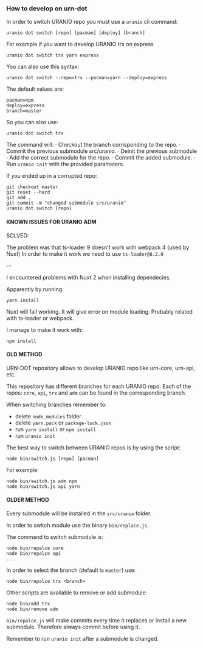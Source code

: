### How to develop on urn-dot

In order to switch URANIO repo you must use a `uranio` cli command:

```
uranio dot switch [repo] [pacman] [deploy] [branch]
```

For example if you want to develop URANIO trx on express
```
uranio dot switch trx yarn express
```

You can also use this syntax:
```
uranio dot switch --repo=trx --pacman=yarn --deploy=express
```

The default values are:
```
pacman=npm
deploy=express
branch=master
```

So you can also use:
```
uranio dot switch trx
```

The command will:
· Checkout the branch corrisponding to the repo.
· Commit the previous submodule src/uranio.
· Deinit the previous submodule
· Add the correct submodule for the repo.
· Commit the added submodule.
· Run `uranio init` with the provided parameters.

If you ended up in a corrupted repo:
```
git checkout master
git reset --hard
git add .
git commit -m "changed submodule src/uranio"
uranio dot switch [repo]
```


#### KNOWN ISSUES FOR URANIO ADM

SOLVED:

The problem was that ts-loader 9 doesn't work with webpack 4 (used by Nuxt)
In order to make it work we need to use `ts-loader@8.2.0`

--

I encountered problems with Nuxt 2 when installing dependecies.

Apparently by running:
```
yarn install
```
Nuxt will fail working. It will give error on module loading. Probably related with ts-loader or webpack.

I manage to make it work with:
```
npm install
```

#### OLD METHOD

URN-DOT repository allows to develop URANIO repo like urn-core, urn-api, etc.

This repository has different branches for each URANIO repo.
Each of the repos: `core`, `api`, `trx` and `adm` can be found in the corresponding branch.

When switching branches remember to:
- delete `node_modules` folder
- delete `yarn.pack` or `package-lock.json`
- run `yarn install` or `npm install`
- run `uranio init`

The best way to switch between URANIO repos is by using the script:
```
node bin/switch.js [repo] [pacman]
```
For example:
```
node bin/switch.js adm npm
node bin/switch.js api yarn
```

#### OLDER METHOD

Every submodule will be installed in the `src/uranio` folder.

In order to switch module use the binary `bin/replace.js`.

The command to switch submodule is:
```
node bin/repalce core
node bin/repalce api
...
```
In order to select the branch (default is `master`) use:
```
node bin/repalce trx <branch>
```

Other scripts are available to remove or add submodule:
```
node bin/add trx
node bin/remove adm
```

`bin/repalce.js` will make commits every time it replaces or install a new submodule.
Therefore always commit before using it.

Remember to run `uranio init` after a submodule is changed.


